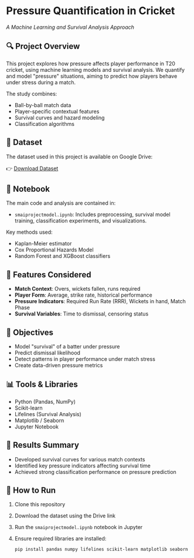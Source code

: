 # Pressure Quantification in Cricket

*A Machine Learning and Survival Analysis Approach*

## 🔍 Project Overview

This project explores how pressure affects player performance in T20 cricket, using machine learning models and survival analysis. We quantify and model "pressure" situations, aiming to predict how players behave under stress during a match.

The study combines:

* Ball-by-ball match data
* Player-specific contextual features
* Survival curves and hazard modeling
* Classification algorithms

## 📁 Dataset

The dataset used in this project is available on Google Drive:

👉 [Download Dataset](https://drive.google.com/drive/folders/110i9cNwY7DG2_rnF0KQ7SaYpjXvGRmRD?usp=drive_link)


## 📓 Notebook

The main code and analysis are contained in:

* `smaiprojectmodel.ipynb`: Includes preprocessing, survival model training, classification experiments, and visualizations.

Key methods used:

* Kaplan-Meier estimator
* Cox Proportional Hazards Model
* Random Forest and XGBoost classifiers

## 🧠 Features Considered

* **Match Context**: Overs, wickets fallen, runs required
* **Player Form**: Average, strike rate, historical performance
* **Pressure Indicators**: Required Run Rate (RRR), Wickets in hand, Match Phase
* **Survival Variables**: Time to dismissal, censoring status

## 🎯 Objectives

* Model "survival" of a batter under pressure
* Predict dismissal likelihood
* Detect patterns in player performance under match stress
* Create data-driven pressure metrics

## 📊 Tools & Libraries

* Python (Pandas, NumPy)
* Scikit-learn
* Lifelines (Survival Analysis)
* Matplotlib / Seaborn
* Jupyter Notebook

## 📝 Results Summary

* Developed survival curves for various match contexts
* Identified key pressure indicators affecting survival time
* Achieved strong classification performance on pressure prediction

## 🧪 How to Run

1. Clone this repository
2. Download the dataset using the Drive link
3. Run the `smaiprojectmodel.ipynb` notebook in Jupyter
4. Ensure required libraries are installed:

   ```bash
   pip install pandas numpy lifelines scikit-learn matplotlib seaborn
   ```
